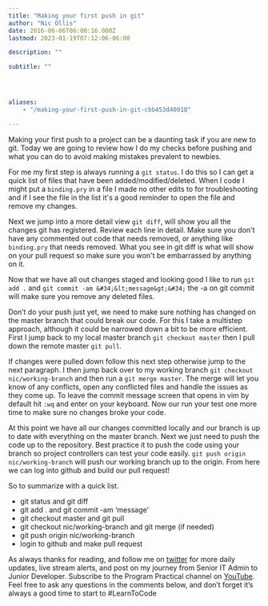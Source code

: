 ```yaml
---
title: "Making your first push in git"
author: "Nic Ollis"
date: 2016-06-06T06:00:16.000Z
lastmod: 2023-01-19T07:12:06-06:00

description: ""

subtitle: ""




aliases:
    - "/making-your-first-push-in-git-cbb453d40018"

---
```


Making your first push to a project can be a daunting task if you are new to git. Today we are going to review how I do my checks before pushing and what you can do to avoid making mistakes prevalent to newbies.

For me my first step is always running a `git status`. I do this so I can get a quick list of files that have been added/modified/deleted. When I code I might put a `binding.pry` in a file I made no other edits to for troubleshooting and if I see the file in the list it&#39;s a good reminder to open the file and remove my changes.

Next we jump into a more detail view `git diff`, will show you all the changes git has registered. Review each line in detail. Make sure you don&#39;t have any commented out code that needs removed, or anything like `binding.pry` that needs removed. What you see in git diff is what will show on your pull request so make sure you won&#39;t be embarrassed by anything on it.

Now that we have all out changes staged and looking good I like to run `git add .` and `git commit -am &#34;&lt;message&gt;&#34;` the -a on git commit will make sure you remove any deleted files.

Don’t do your push just yet, we need to make sure nothing has changed on the master branch that could break our code. For this I take a multistep approach, although it could be narrowed down a bit to be more efficient. First I jump back to my local master branch `git checkout master` then I pull down the remote master `git pull`.

If changes were pulled down follow this next step otherwise jump to the next paragraph. I then jump back over to my working branch `git checkout nic/working-branch` and then run a `git merge master`. The merge will let you know of any conflicts, open any conflicted files and handle the issues as they come up. To leave the commit message screen that opens in vim by default hit `:wq` and enter on your keyboard. Now our run your test one more time to make sure no changes broke your code.

At this point we have all our changes committed locally and our branch is up to date with everything on the master branch. Next we just need to push the code up to the repository. Best practice it to push the code using your branch so project controllers can test your code easily. `git push origin nic/working-branch` will push our working branch up to the origin. From here we can log into github and build our pull request!

So to summarize with a quick list.

*   git status and git diff
*   git add . and git commit -am ‘message’
*   git checkout master and git pull
*   git checkout nic/working-branch and git merge (if needed)
*   git push origin nic/working-branch
*   login to github and make pull request

As always thanks for reading, and follow me on [twitter](https://twitter.com/nic_ollis) for more daily updates, live stream alerts, and post on my journey from Senior IT Admin to Junior Developer. Subscribe to the Program Practical channel on [YouTube](https://www.youtube.com/c/Programpracticaltv). Feel free to ask any questions in the comments below, and don’t forget it’s always a good time to start to #LearnToCode
